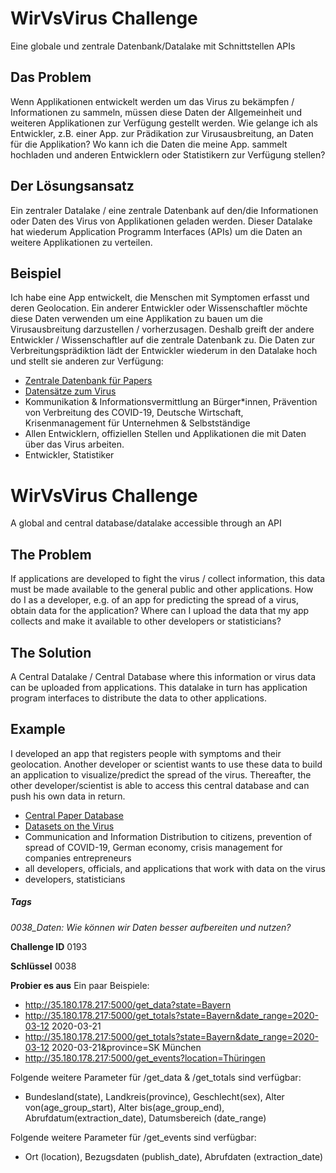 # WirVsVirus Challenge

Eine globale und zentrale Datenbank/Datalake mit Schnittstellen APIs

## Das Problem
Wenn Applikationen entwickelt werden um das Virus zu bekämpfen / Informationen zu sammeln, müssen diese Daten der
Allgemeinheit und weiteren Applikationen zur Verfügung gestellt werden. Wie gelange ich als Entwickler, z.B. einer App.
zur Prädikation zur Virusausbreitung, an Daten für die Applikation? Wo kann ich die Daten die meine App. sammelt
hochladen und anderen Entwicklern oder Statistikern zur Verfügung stellen?	

## Der Lösungsansatz
Ein zentraler Datalake / eine zentrale Datenbank auf den/die Informationen oder Daten des Virus von Applikationen
geladen werden. Dieser Datalake hat wiederum Application Programm Interfaces (APIs) um die Daten an weitere
Applikationen zu verteilen.

## Beispiel
Ich habe eine App entwickelt, die Menschen mit Symptomen erfasst und deren Geolocation. Ein anderer Entwickler oder
Wissenschaftler möchte diese Daten verwenden um eine Applikation zu bauen um die Virusausbreitung darzustellen /
vorherzusagen. Deshalb greift der andere Entwickler / Wissenschaftler auf die zentrale Datenbank zu. Die Daten zur
Verbreitungsprädiktion lädt der Entwickler wiederum in den Datalake hoch und stellt sie anderen zur Verfügung:
* [Zentrale Datenbank für Papers](https://www.who.int/emergencies/diseases/novel-coronavirus-2019/global-research-on-novel-coronavirus-2019-ncov)
* [Datensätze zum Virus](https://www.kaggle.com/tags/covid19)
* Kommunikation & Informationsvermittlung an Bürger*innen, Prävention von Verbreitung des COVID-19, Deutsche Wirtschaft,
Krisenmanagement für Unternehmen & Selbstständige
* Allen Entwicklern, offiziellen Stellen und Applikationen die mit Daten über das Virus arbeiten.
* Entwickler, Statistiker

# WirVsVirus Challenge
A global and central database/datalake accessible through an API

## The Problem
If applications are developed to fight the virus / collect information, this data must be made available to the general
public and other applications. How do I as a developer, e.g. of an app for predicting the spread of a virus, obtain data
for the application? Where can I upload the data that my app collects and make it available to other developers or
statisticians?

## The Solution
A Central Datalake / Central Database where this information or virus data can be uploaded from applications. This
datalake in turn has application program interfaces to distribute the data to other applications.

## Example
I developed an app that registers people with symptoms and their geolocation. Another developer or scientist wants to
use these data to build an application to visualize/predict the spread of the virus. Thereafter, the other
developer/scientist is able to access this central database and can push his own data in return.

* [Central Paper Database](https://www.who.int/emergencies/diseases/novel-coronavirus-2019/global-research-on-novel-coronavirus-2019-ncov)
* [Datasets on the Virus](https://www.kaggle.com/tags/covid19)
* Communication and Information Distribution to citizens, prevention of spread of COVID-19, German economy, crisis
management for companies entrepreneurs
* all developers, officials, and applications that work with data on the virus
* developers, statisticians

##### Tags
*0038_Daten: Wie können wir Daten besser aufbereiten und nutzen?*

**Challenge ID** 0193	

**Schlüssel** 0038

**Probier es aus**
Ein paar Beispiele:

* http://35.180.178.217:5000/get_data?state=Bayern
* http://35.180.178.217:5000/get_totals?state=Bayern&date_range=2020-03-12 2020-03-21
* http://35.180.178.217:5000/get_totals?state=Bayern&date_range=2020-03-12 2020-03-21&province=SK München
* http://35.180.178.217:5000/get_events?location=Thüringen

Folgende weitere Parameter für /get_data & /get_totals sind verfügbar:

* Bundesland(state), Landkreis(province), Geschlecht(sex), Alter von(age_group_start), Alter bis(age_group_end), Abrufdatum(extraction_date), Datumsbereich (date_range) 

Folgende weitere Parameter für /get_events sind verfügbar:
* Ort (location), Bezugsdaten (publish_date), Abrufdaten (extraction_date)
